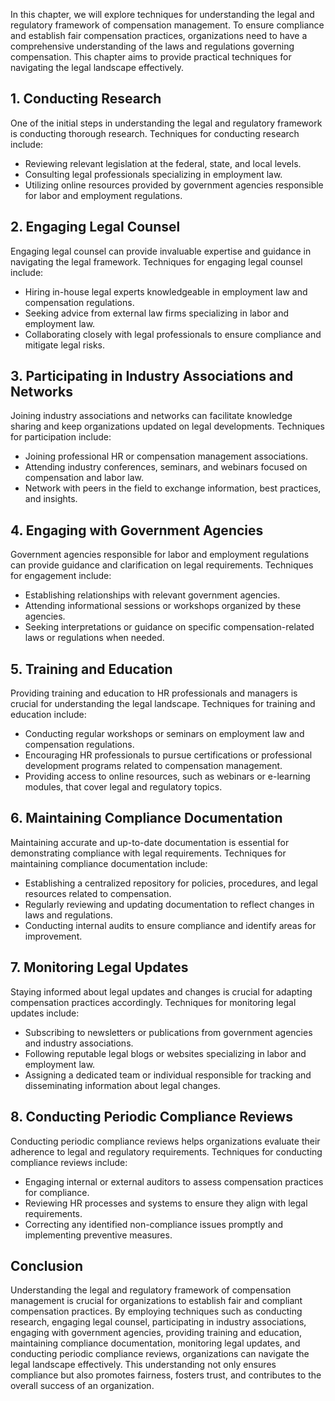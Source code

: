 
In this chapter, we will explore techniques for understanding the legal and regulatory framework of compensation management. To ensure compliance and establish fair compensation practices, organizations need to have a comprehensive understanding of the laws and regulations governing compensation. This chapter aims to provide practical techniques for navigating the legal landscape effectively.

**1. Conducting Research**
--------------------------

One of the initial steps in understanding the legal and regulatory framework is conducting thorough research. Techniques for conducting research include:

* Reviewing relevant legislation at the federal, state, and local levels.
* Consulting legal professionals specializing in employment law.
* Utilizing online resources provided by government agencies responsible for labor and employment regulations.

**2. Engaging Legal Counsel**
-----------------------------

Engaging legal counsel can provide invaluable expertise and guidance in navigating the legal framework. Techniques for engaging legal counsel include:

* Hiring in-house legal experts knowledgeable in employment law and compensation regulations.
* Seeking advice from external law firms specializing in labor and employment law.
* Collaborating closely with legal professionals to ensure compliance and mitigate legal risks.

**3. Participating in Industry Associations and Networks**
----------------------------------------------------------

Joining industry associations and networks can facilitate knowledge sharing and keep organizations updated on legal developments. Techniques for participation include:

* Joining professional HR or compensation management associations.
* Attending industry conferences, seminars, and webinars focused on compensation and labor law.
* Network with peers in the field to exchange information, best practices, and insights.

**4. Engaging with Government Agencies**
----------------------------------------

Government agencies responsible for labor and employment regulations can provide guidance and clarification on legal requirements. Techniques for engagement include:

* Establishing relationships with relevant government agencies.
* Attending informational sessions or workshops organized by these agencies.
* Seeking interpretations or guidance on specific compensation-related laws or regulations when needed.

**5. Training and Education**
-----------------------------

Providing training and education to HR professionals and managers is crucial for understanding the legal landscape. Techniques for training and education include:

* Conducting regular workshops or seminars on employment law and compensation regulations.
* Encouraging HR professionals to pursue certifications or professional development programs related to compensation management.
* Providing access to online resources, such as webinars or e-learning modules, that cover legal and regulatory topics.

**6. Maintaining Compliance Documentation**
-------------------------------------------

Maintaining accurate and up-to-date documentation is essential for demonstrating compliance with legal requirements. Techniques for maintaining compliance documentation include:

* Establishing a centralized repository for policies, procedures, and legal resources related to compensation.
* Regularly reviewing and updating documentation to reflect changes in laws and regulations.
* Conducting internal audits to ensure compliance and identify areas for improvement.

**7. Monitoring Legal Updates**
-------------------------------

Staying informed about legal updates and changes is crucial for adapting compensation practices accordingly. Techniques for monitoring legal updates include:

* Subscribing to newsletters or publications from government agencies and industry associations.
* Following reputable legal blogs or websites specializing in labor and employment law.
* Assigning a dedicated team or individual responsible for tracking and disseminating information about legal changes.

**8. Conducting Periodic Compliance Reviews**
---------------------------------------------

Conducting periodic compliance reviews helps organizations evaluate their adherence to legal and regulatory requirements. Techniques for conducting compliance reviews include:

* Engaging internal or external auditors to assess compensation practices for compliance.
* Reviewing HR processes and systems to ensure they align with legal requirements.
* Correcting any identified non-compliance issues promptly and implementing preventive measures.

**Conclusion**
--------------

Understanding the legal and regulatory framework of compensation management is crucial for organizations to establish fair and compliant compensation practices. By employing techniques such as conducting research, engaging legal counsel, participating in industry associations, engaging with government agencies, providing training and education, maintaining compliance documentation, monitoring legal updates, and conducting periodic compliance reviews, organizations can navigate the legal landscape effectively. This understanding not only ensures compliance but also promotes fairness, fosters trust, and contributes to the overall success of an organization.
